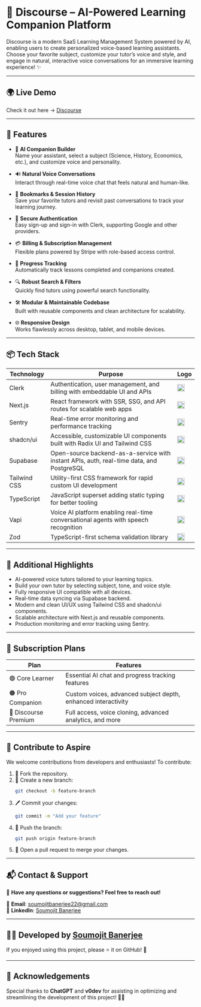# 🧠 Discourse – AI-Powered Learning Companion Platform

Discourse is a modern SaaS Learning Management System powered by AI, enabling users to create personalized voice-based learning assistants. Choose your favorite subject, customize your tutor’s voice and style, and engage in natural, interactive voice conversations for an immersive learning experience! ✨

---

## 🌍 Live Demo

Check it out here → [Discourse](https://discourse-eight-mu.vercel.app)

---

## 🚀 Features

- 🎨 **AI Companion Builder**  
  Name your assistant, select a subject (Science, History, Economics, etc.), and customize voice and personality.

- 🔊 **Natural Voice Conversations**  
  Interact through real-time voice chat that feels natural and human-like.

- 📌 **Bookmarks & Session History**  
  Save your favorite tutors and revisit past conversations to track your learning journey.

- 👤 **Secure Authentication**  
  Easy sign-up and sign-in with Clerk, supporting Google and other providers.

- 💳 **Billing & Subscription Management**  
  Flexible plans powered by Stripe with role-based access control.

- 🧾 **Progress Tracking**  
  Automatically track lessons completed and companions created.

- 🔍 **Robust Search & Filters**  
  Quickly find tutors using powerful search functionality.

- 🛠️ **Modular & Maintainable Codebase**  
  Built with reusable components and clean architecture for scalability.

- 🌐 **Responsive Design**  
  Works flawlessly across desktop, tablet, and mobile devices.

---

## 📦 Tech Stack

| Technology   | Purpose                                                                                      | Logo                             |
|--------------|----------------------------------------------------------------------------------------------|---------------------------------|
| Clerk        | Authentication, user management, and billing with embeddable UI and APIs                     | <img src="https://pipedream.com/s.v0/app_dBhw8k/logo/orig" width="20" alt="Clerk" />         |
| Next.js      | React framework with SSR, SSG, and API routes for scalable web apps                         | <img src="https://github.com/Scar1109/skill-icons/blob/main/icons/NextJS-Light.svg" width="20" alt="Next.js" />         |
| Sentry       | Real-time error monitoring and performance tracking                                         | <img src="https://github.com/Scar1109/skill-icons/blob/main/icons/Sentry.svg" width="20" alt="Sentry" />         |
| shadcn/ui    | Accessible, customizable UI components built with Radix UI and Tailwind CSS                 | <img src="https://avatars.githubusercontent.com/u/139895814?v=4" width="20" alt="shadcn/ui" />  |
| Supabase     | Open-source backend-as-a-service with instant APIs, auth, real-time data, and PostgreSQL    | <img src="https://github.com/Scar1109/skill-icons/blob/main/icons/Supabase-Light.svg" width="20" alt="Supabase" />   |
| Tailwind CSS | Utility-first CSS framework for rapid custom UI development                                 | <img src="https://github.com/Scar1109/skill-icons/blob/main/icons/TailwindCSS-Light.svg" width="20" alt="Tailwind CSS" />         |
| TypeScript   | JavaScript superset adding static typing for better tooling                                 | <img src="https://www.typescriptlang.org/favicon-32x32.png" width="20" alt="TypeScript" />    |
| Vapi         | Voice AI platform enabling real-time conversational agents with speech recognition          | <img src="https://vapi.ai/favicon.ico" width="20" alt="Vapi" />             |
| Zod          | TypeScript-first schema validation library                                                  | <img src="https://images.seeklogo.com/logo-png/48/1/zod-logo-png_seeklogo-486871.png" width="20" alt="Zod" />             |


---

## 🧰 Additional Highlights

- AI-powered voice tutors tailored to your learning topics.  
- Build your own tutor by selecting subject, tone, and voice style.  
- Fully responsive UI compatible with all devices.  
- Real-time data syncing via Supabase backend.  
- Modern and clean UI/UX using Tailwind CSS and shadcn/ui components.  
- Scalable architecture with Next.js and reusable components.  
- Production monitoring and error tracking using Sentry.

---

## 💼 Subscription Plans

| Plan               | Features                                                  |
|--------------------|-----------------------------------------------------------|
| 🟢 Core Learner      | Essential AI chat and progress tracking features          |
| 🟠 Pro Companion     | Custom voices, advanced subject depth, enhanced interactivity |
| 🔵 Discourse Premium | Full access, voice cloning, advanced analytics, and more   |

---

## 💬 **Contribute to Aspire**  

We welcome contributions from developers and enthusiasts! To contribute:  

1. 🍴 Fork the repository.
2. 🌿 Create a new branch:
    ```bash
    git checkout -b feature-branch
    ```
3. 🖊️ Commit your changes:
    ```bash
    git commit -m "Add your feature"
    ```
4. 🚀 Push the branch:
    ```bash
    git push origin feature-branch
    ```
5. 🔀 Open a pull request to merge your changes.

---

## 📬 **Contact & Support**  

💬 **Have any questions or suggestions? Feel free to reach out!**  

📧 **Email**: [soumojitbanerjee22@gmail.com](mailto:soumojitbanerjee22@gmail.com)  
🔗 **LinkedIn**: [Soumojit Banerjee](https://www.linkedin.com/in/soumojit-banerjee-4914b3228/)  

---

## 👨‍💻 **Developed by [Soumojit Banerjee](https://www.linkedin.com/in/soumojit-banerjee-4914b3228/)**  

If you enjoyed using this project, please ⭐ it on GitHub! 🌟  

---

## 🎉 **Acknowledgements**  

Special thanks to **ChatGPT** and **v0dev** for assisting in optimizing and streamlining the development of this project! 🚀✨  
